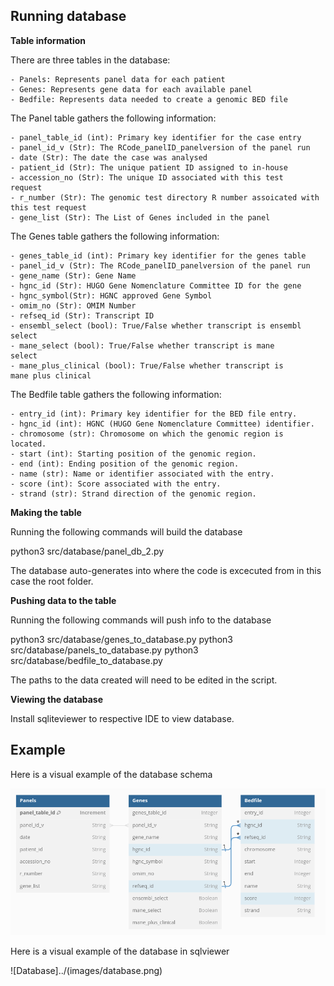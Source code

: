 ## Running database ##


**Table information**

There are three tables in the database:

    - Panels: Represents panel data for each patient
    - Genes: Represents gene data for each available panel
    - Bedfile: Represents data needed to create a genomic BED file

The Panel table gathers the following information:

    - panel_table_id (int): Primary key identifier for the case entry
    - panel_id_v (Str): The RCode_panelID_panelversion of the panel run
    - date (Str): The date the case was analysed
    - patient_id (Str): The unique patient ID assigned to in-house
    - accession_no (Str): The unique ID associated with this test
    request
    - r_number (Str): The genomic test directory R number assoicated with
    this test request
    - gene_list (Str): The List of Genes included in the panel

The Genes table gathers the following information:

    - genes_table_id (int): Primary key identifier for the genes table
    - panel_id_v (Str): The RCode_panelID_panelversion of the panel run
    - gene_name (Str): Gene Name
    - hgnc_id (Str): HUGO Gene Nomenclature Committee ID for the gene
    - hgnc_symbol(Str): HGNC approved Gene Symbol
    - omim_no (Str): OMIM Number
    - refseq_id (Str): Transcript ID
    - ensembl_select (bool): True/False whether transcript is ensembl
    select
    - mane_select (bool): True/False whether transcript is mane
    select
    - mane_plus_clinical (bool): True/False whether transcript is
    mane plus clinical

The Bedfile table gathers the following information:

    - entry_id (int): Primary key identifier for the BED file entry.
    - hgnc_id (int): HGNC (HUGO Gene Nomenclature Committee) identifier.
    - chromosome (str): Chromosome on which the genomic region is
    located.
    - start (int): Starting position of the genomic region.
    - end (int): Ending position of the genomic region.
    - name (str): Name or identifier associated with the entry.
    - score (int): Score associated with the entry.
    - strand (str): Strand direction of the genomic region.

**Making the table**

Running the following commands will build the database

python3 src/database/panel_db_2.py

The database auto-generates into where the code is excecuted from
in this case the root folder.

**Pushing data to the table**

Running the following commands will push info to the database

python3 src/database/genes_to_database.py
python3 src/database/panels_to_database.py
python3 src/database/bedfile_to_database.py

The paths to the data created will need to be edited in the script.

**Viewing the database**

Install sqliteviewer to respective IDE to view database.

## Example ##

Here is a visual example of the database schema

![Schema](../images/image-1.png)

Here is a visual example of the database in sqlviewer

![Database]../(images/database.png)
